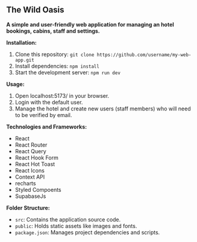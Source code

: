 ## The Wild Oasis

**A simple and user-friendly web application for managing an hotel bookings, cabins, staff and settings.**

**Installation:**

1. Clone this repository: `git clone https://github.com/username/my-web-app.git`
2. Install dependencies: `npm install`
3. Start the development server: `npm run dev`

**Usage:**

1. Open localhost:5173/ in your browser.
2. Login with the default user.
3. Manage the hotel and create new users (staff members) who will need to be verified by email.

**Technologies and Frameworks:**

- React
- React Router
- React Query
- React Hook Form
- React Hot Toast
- React Icons
- Context API
- recharts
- Styled Compoents
- SupabaseJs

**Folder Structure:**

- `src`: Contains the application source code.
- `public`: Holds static assets like images and fonts.
- `package.json`: Manages project dependencies and scripts.
